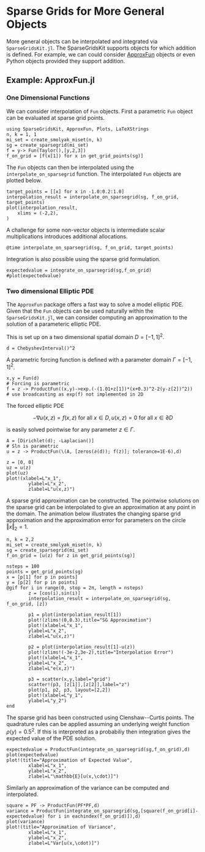 # Sparse Grids for More General Objects
More general objects can be interpolated and integrated via `SparseGridsKit.jl`.
The SparseGridsKit supports objects for which addition is defined.
For example, we can could consider [ApproxFun](https://github.com/JuliaApproximation/ApproxFun.jl) objects or even Python objects provided they support addition.

## Example: ApproxFun.jl
### One Dimensional Functions
We can consider interpolation of `Fun` objects.
First a parametric `Fun` object can be evaluated at sparse grid points.
```@example approxfun
using SparseGridsKit, ApproxFun, Plots, LaTeXStrings
n, k = 1, 1
mi_set = create_smolyak_miset(n, k)
sg = create_sparsegrid(mi_set)
f = y-> Fun(Taylor(),[y,2,3])
f_on_grid = [f(x[1]) for x in get_grid_points(sg)]
```
The `Fun` objects can then be interpolated using the `interpolate_on_sparsegrid` function.
The interpolated `Fun` objects are plotted below.
```@example approxfun
target_points = [[x] for x in -1.0:0.2:1.0]
interpolation_result = interpolate_on_sparsegrid(sg, f_on_grid, target_points)
plot(interpolation_result,
    xlims = (-2,2),
)
```
A challenge for some non-vector objects is intermediate scalar multiplications introduces additional allocations.
```@example approxfun
@time interpolate_on_sparsegrid(sg, f_on_grid, target_points)
```

Integration is also possible using the sparse grid formulation.
```@example approxfun
expectedvalue = integrate_on_sparsegrid(sg,f_on_grid)
#plot(expectedvalue)
```
### Two dimensional Elliptic PDE
The `ApproxFun` package offers a fast way to solve a model elliptic PDE.
Given that the `Fun` objects can be used naturally within the `SparseGridsKit.jl`, we can consider computing an approximation to the solution of a parameteric elliptic PDE.

This is set up on a two dimensional spatial domain $D=[-1,1]^2$.
```@example approxfun
d = ChebyshevInterval()^2
```
A parametric forcing function is defined with a parameter domain $\Gamma=[-1,1]^2$.
```@example approxfun
x,y = Fun(d)
# Forcing is parametric
f = z -> ProductFun((x,y)->exp.(-(1.01+z[1])*(x+0.3)^2-2(y-z[2])^2))  # use broadcasting as exp(f) not implemented in 2D
```
The forced elliptic PDE
```math
-\nabla u(x,z) = f(x,z) \text{ for all } x \in D, u(x,z) = 0 \text{ for all } x \in \partial D
```
is easily solved pointwise for any parameter $z \in \Gamma$.
```@example approxfun
A = [Dirichlet(d); -Laplacian()]
# Sln is parametric
u = z -> ProductFun(\(A, [zeros(∂(d)); f(z)]; tolerance=1E-6),d)

z = [0, 0]
uz = u(z)
plot(uz)
plot!(xlabel=L"x_1",
        ylabel=L"x_2",
        zlabel=L"u(x,z)")
```

A sparse grid approximation can be constructed.
The pointwise solutions on the sparse grid can be interpolated to give an approximation at any point in the domain.
The animation below illustrates the changing sparse grid approximation and the approximation error for parameters on the circle $\Vert x \Vert_2 = 1$.
```@example approxfun
n, k = 2,2
mi_set = create_smolyak_miset(n, k)
sg = create_sparsegrid(mi_set)
f_on_grid = [u(z) for z in get_grid_points(sg)]

nsteps = 100
points = get_grid_points(sg)
x = [p[1] for p in points]
y = [p[2] for p in points]
@gif for i in range(0, stop = 2π, length = nsteps)
        z = [cos(i),sin(i)]
        interpolation_result = interpolate_on_sparsegrid(sg, f_on_grid, [z])

        p1 = plot(interpolation_result[1])
        plot!(zlims!(0,0.3),title="SG Approximation")
        plot!(xlabel=L"x_1",
        ylabel=L"x_2",
        zlabel=L"u(x,z)")

        p2 = plot(interpolation_result[1]-u(z))
        plot!(zlims!(-3e-2,3e-2),title="Interpolation Error")
        plot!(xlabel=L"x_1",
        ylabel=L"x_2",
        zlabel=L"e(x,z)")

        p3 = scatter(x,y,label="grid")
        scatter!(p3, [z[1]],[z[2]],label="z")
        plot(p1, p2, p3, layout=[2,2])
        plot!(xlabel=L"y_1",
        ylabel=L"y_2")
end
```
The sparse grid has been constructed using Clenshaw--Curtis points.
The quadrature rules can be applied assuming an underlying weight function $\rho(y)=0.5^2$.
If this is interpreted as a probabiliy then integration gives the expected value of the PDE solution.
```@example approxfun
expectedvalue = ProductFun(integrate_on_sparsegrid(sg,f_on_grid),d)
plot(expectedvalue)
plot!(title="Approximation of Expected Value",
        xlabel=L"x_1",
        ylabel=L"x_2",
        zlabel=L"\mathbb{E}[u(x,\cdot)]")
```
Similarly an approximation of the variance can be computed and interpolated.
```@example approxfun
square = PF -> ProductFun(PF*PF,d)
variance = ProductFun(integrate_on_sparsegrid(sg,[square(f_on_grid[i]-expectedvalue) for i in eachindex(f_on_grid)]),d)
plot(variance)
plot!(title="Approximation of Variance",
        xlabel=L"x_1",
        ylabel=L"x_2",
        zlabel=L"Var[u(x,\cdot)]")
```